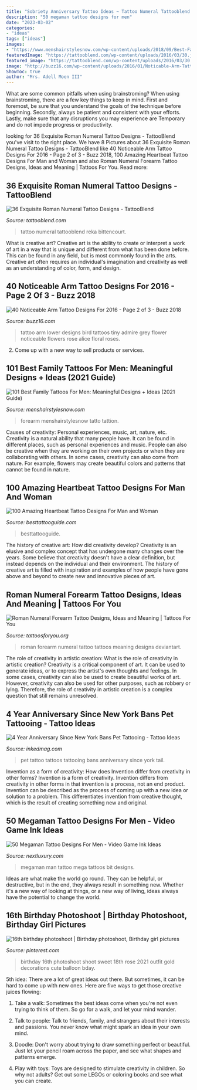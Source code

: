 ```yaml
---
title: "Sobriety Anniversary Tattoo Ideas ~ Tattoo Numeral Tattooblend Reka Bittencourt"
description: "50 megaman tattoo designs for men"
date: "2023-03-02"
categories:
- "ideas"
tags: ["ideas"]
images:
- "https://www.menshairstylesnow.com/wp-content/uploads/2018/09/Best-Family-Tattoos.jpg"
featuredImage: "https://tattooblend.com/wp-content/uploads/2016/03/30.jpg"
featured_image: "https://tattooblend.com/wp-content/uploads/2016/03/30.jpg"
image: "http://buzz16.com/wp-content/uploads/2016/01/Noticable-Arm-Tattoo-Designs-For-2016-19.jpg"
ShowToc: true
author: "Mrs. Adell Moen III"
---
```



What are some common pitfalls when using brainstroming?
When using brainstroming, there are a few key things to keep in mind. First and foremost, be sure that you understand the goals of the technique before beginning. Secondly, always be patient and consistent with your efforts. Lastly, make sure that any disruptions you may experience are Temporary and do not impede progress or productivity.

	

		
looking for 36 Exquisite Roman Numeral Tattoo Designs - TattooBlend you've visit to the right place. We have 8 Pictures about 36 Exquisite Roman Numeral Tattoo Designs - TattooBlend like 40 Noticeable Arm Tattoo Designs For 2016 - Page 2 of 3 - Buzz 2018, 100 Amazing Heartbeat Tattoo Designs For Man and Woman and also Roman Numeral Forearm Tattoo Designs, Ideas and Meaning | Tattoos For You. Read more:
		
    
## 36 Exquisite Roman Numeral Tattoo Designs - TattooBlend

<img loading=lazy src="https://tattooblend.com/wp-content/uploads/2016/03/30.jpg" onerror="this.onerror=null;this.src='https://tse3.mm.bing.net/th?id=OIP.CRR4euhXhDgoDodvnBnwGwHaHZ&amp;pid=15.1';" alt="36 Exquisite Roman Numeral Tattoo Designs - TattooBlend">

_Source: tattooblend.com_

>tattoo numeral tattooblend reka bittencourt. 

	

What is creative art?
Creative art is the ability to create or interpret a work of art in a way that is unique and different from what has been done before. This can be found in any field, but is most commonly found in the arts. Creative art often requires an individual's imagination and creativity as well as an understanding of color, form, and design.

    
## 40 Noticeable Arm Tattoo Designs For 2016 - Page 2 Of 3 - Buzz 2018

<img loading=lazy src="http://buzz16.com/wp-content/uploads/2016/01/Noticable-Arm-Tattoo-Designs-For-2016-19.jpg" onerror="this.onerror=null;this.src='https://tse3.mm.bing.net/th?id=OIP.hmSU1lphfJxBHw0GMR8hHQHaLH&amp;pid=15.1';" alt="40 Noticeable Arm Tattoo Designs For 2016 - Page 2 of 3 - Buzz 2018">

_Source: buzz16.com_

>tattoo arm lower designs bird tattoos tiny admire grey flower noticeable flowers rose alice floral roses. 

	

2. Come up with a new way to sell products or services.

    
## 101 Best Family Tattoos For Men: Meaningful Designs + Ideas (2021 Guide)

<img loading=lazy src="https://www.menshairstylesnow.com/wp-content/uploads/2018/09/Best-Family-Tattoos.jpg" onerror="this.onerror=null;this.src='https://tse4.mm.bing.net/th?id=OIP.OUsihfGl2UnQubRgkDttEgHaDt&amp;pid=15.1';" alt="101 Best Family Tattoos For Men: Meaningful Designs + Ideas (2021 Guide)">

_Source: menshairstylesnow.com_

>forearm menshairstylesnow tatto tattion. 

	

Causes of creativity: Personal experiences, music, art, nature, etc.
Creativity is a natural ability that many people have. It can be found in different places, such as personal experiences and music. People can also be creative when they are working on their own projects or when they are collaborating with others. In some cases, creativity can also come from nature. For example, flowers may create beautiful colors and patterns that cannot be found in nature.

    
## 100 Amazing Heartbeat Tattoo Designs For Man And Woman

<img loading=lazy src="http://besttattooguide.com/wp-content/uploads/2019/03/Heart-Beat-Tattoo-87-768x1024.jpg" onerror="this.onerror=null;this.src='https://tse4.mm.bing.net/th?id=OIP.gFFAhBxCkhrS2etngSZGFQHaJ4&amp;pid=15.1';" alt="100 Amazing Heartbeat Tattoo Designs For Man and Woman">

_Source: besttattooguide.com_

>besttattooguide. 

	

The history of creative art: How did creativity develop?
Creativity is an elusive and complex concept that has undergone many changes over the years. Some believe that creativity doesn't have a clear definition, but instead depends on the individual and their environment. The history of creative art is filled with inspiration and examples of how people have gone above and beyond to create new and innovative pieces of art.

    
## Roman Numeral Forearm Tattoo Designs, Ideas And Meaning | Tattoos For You

<img loading=lazy src="https://www.tattoosforyou.org/wp-content/uploads/2017/10/Roman-Numeral-Tattoos-on-Forearm.jpg" onerror="this.onerror=null;this.src='https://tse2.mm.bing.net/th?id=OIP.yaJzrBJZR3y00A6hhSAaywHaFY&amp;pid=15.1';" alt="Roman Numeral Forearm Tattoo Designs, Ideas and Meaning | Tattoos For You">

_Source: tattoosforyou.org_

>roman forearm numeral tattoo tattoos meaning designs deviantart. 

	

The role of creativity in artistic creation: What is the role of creativity in artistic creation?
Creativity is a critical component of art. It can be used to generate ideas, or to express the artist's own thoughts and feelings. In some cases, creativity can also be used to create beautiful works of art. However, creativity can also be used for other purposes, such as robbery or lying. Therefore, the role of creativity in artistic creation is a complex question that still remains unresolved.

    
## 4 Year Anniversary Since New York Bans Pet Tattooing - Tattoo Ideas

<img loading=lazy src="https://www.inkedmag.com/.image/t_share/MTYwNzIxNzgwMzI2MDE2MDU1/pettattoos_social.jpg" onerror="this.onerror=null;this.src='https://tse1.mm.bing.net/th?id=OIP.hhuW0DbyeXBE_DosupR0pQHaD4&amp;pid=15.1';" alt="4 Year Anniversary Since New York Bans Pet Tattooing - Tattoo Ideas">

_Source: inkedmag.com_

>pet tattoo tattoos tattooing bans anniversary since york tail. 

	

Invention as a form of creativity: How does Invention differ from creativity in other forms?
Invention is a form of creativity. Invention differs from creativity in other forms in that invention is a process, not an end product. Invention can be described as the process of coming up with a new idea or solution to a problem. This differentiates invention from creative thought, which is the result of creating something new and original.

    
## 50 Megaman Tattoo Designs For Men - Video Game Ink Ideas

<img loading=lazy src="http://nextluxury.com/wp-content/uploads/megaman-guys-tattoos-leg-calf-8-bit-design-ideas.jpg" onerror="this.onerror=null;this.src='https://tse2.mm.bing.net/th?id=OIP.nXUZX5Ss5AVJX0Txht0oXwHaHa&amp;pid=15.1';" alt="50 Megaman Tattoo Designs For Men - Video Game Ink Ideas">

_Source: nextluxury.com_

>megaman man tattoo mega tattoos bit designs. 

	

Ideas are what make the world go round. They can be helpful, or destructive, but in the end, they always result in something new. Whether it's a new way of looking at things, or a new way of living, ideas always have the potential to change the world.

    
## 16th Birthday Photoshoot | Birthday Photoshoot, Birthday Girl Pictures

<img loading=lazy src="https://i.pinimg.com/736x/3c/24/1e/3c241e948b41a762cfedccb1187ef4a9.jpg" onerror="this.onerror=null;this.src='https://tse2.mm.bing.net/th?id=OIP.MFm4vQ_vPNdWBz7dzqwH8wHaKv&amp;pid=15.1';" alt="16th birthday photoshoot | Birthday photoshoot, Birthday girl pictures">

_Source: pinterest.com_

>birthday 16th photoshoot shoot sweet 18th rose 2021 outfit gold decorations cute balloon bday. 

	

5th idea:
There are a lot of great ideas out there. But sometimes, it can be hard to come up with new ones. Here are five ways to get those creative juices flowing:
1. Take a walk: Sometimes the best ideas come when you're not even trying to think of them. So go for a walk, and let your mind wander.

2. Talk to people: Talk to friends, family, and strangers about their interests and passions. You never know what might spark an idea in your own mind.

3. Doodle: Don't worry about trying to draw something perfect or beautiful. Just let your pencil roam across the paper, and see what shapes and patterns emerge.

4. Play with toys: Toys are designed to stimulate creativity in children. So why not adults? Get out some LEGOs or coloring books and see what you can create.

